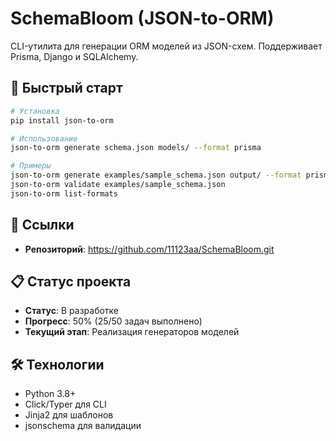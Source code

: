 # SchemaBloom (JSON-to-ORM)

CLI-утилита для генерации ORM моделей из JSON-схем. Поддерживает Prisma, Django и SQLAlchemy.

## 🚀 Быстрый старт

```bash
# Установка
pip install json-to-orm

# Использование
json-to-orm generate schema.json models/ --format prisma

# Примеры
json-to-orm generate examples/sample_schema.json output/ --format prisma
json-to-orm validate examples/sample_schema.json
json-to-orm list-formats
```

## 🔗 Ссылки

- **Репозиторий**: https://github.com/11123aa/SchemaBloom.git

## 📋 Статус проекта

- **Статус**: В разработке
- **Прогресс**: 50% (25/50 задач выполнено)
- **Текущий этап**: Реализация генераторов моделей

## 🛠 Технологии

- Python 3.8+
- Click/Typer для CLI
- Jinja2 для шаблонов
- jsonschema для валидации 